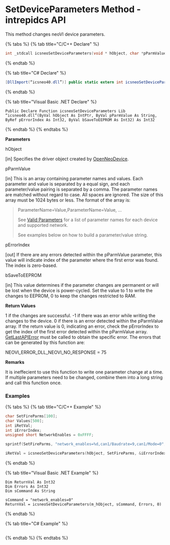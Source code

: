 # SetDeviceParameters Method - intrepidcs API

This method changes neoVI device parameters.

{% tabs %}
{% tab title="C/C++ Declare" %}
```cpp
int _stdcall icsneoSetDeviceParameters(void * hObject, char *pParmValue, int *pErrorIndex, int bSaveToEERPROM);
```
{% endtab %}

{% tab title="C# Declare" %}
```csharp
[DllImport(“icsneo40.dll”)] public static extern int icsneoSetDeviceParameters(IntPtr hObject, ref byte pParmValue, ref int pErrorIndex, int bSaveToEEPROM);
```
{% endtab %}

{% tab title="Visual Basic .NET Declare" %}
```vbnet
Public Declare Function icsneoSetDeviceParameters Lib “icsneo40.dll”(ByVal hObject As IntPtr, ByVal pParmValue As String, ByRef pErrorIndex As Int32, ByVal bSaveToEEPROM As Int32) As Int32
```
{% endtab %}
{% endtabs %}

**Parameters**

hObject

\[in] Specifies the driver object created by [OpenNeoDevice](../../basic-functions-overview-intrepidcs-api/openneodevice-method-intrepidcs-api.md).

pParmValue

\[in] This is an array containing parameter names and values. Each parameter and value is separated by a equal sign, and each parameter/value pairing is separated by a comma. The parameter names are matched without regard to case. All spaces are ignored. The size of this array must be 1024 bytes or less. The format of the array is:

> ParameterName=Value,ParameterName=Value, …
>
> See [Valid Parameters](../../structures-types-and-defines-overview-intrepidcs-api/setting-structures-overview-intrepidcs-api/valid-parameter-names-for-the-setdeviceparameter-and-getdeviceparameter-methods.md) for a list of parameter names for each device and supported network.
>
> See examples below on how to build a parameter/value string.

pErrorIndex

\[out] If there are any errors detected within the pParmValue parameter, this value will indicate index of the parameter where the first error was found. The index is zero-based.

bSaveToEEPROM

\[in] This value determines if the parameter changes are permanent or will be lost when the device is power-cycled. Set the value to 1 to write the changes to EEPROM, 0 to keep the changes restricted to RAM.

**Return Values**

1 if the changes are successful. -1 if there was an error while writing the changes to the device. 0 if there is an error detected within the pParmValue array. If the return value is 0, indicating an error, check the pErrorIndex to get the index of the first error detected within the pParmValue array. [GetLastAPIError](../../error-functions-overview-intrepidcs-api/getlastapierror-method-intrepidcs-api.md) must be called to obtain the specific error. The errors that can be generated by this function are:

NEOVI\_ERROR\_DLL\_NEOVI\_NO\_RESPONSE = 75

**Remarks**

It is ineffecient to use this function to write one parameter change at a time. If multiple parameters need to be changed, combine them into a long string and call this function once.

### Examples

{% tabs %}
{% tab title="C/C++ Example" %}
```cpp
char SetFireParms[100];
char Values[500];
int iRetVal;
int iErrorIndex;
unsigned short NetworkEnables = 0xFFFF;

sprintf(SetFireParms, "network_enables=%d,can1/Baudrate=9,can1/Mode=0", NetworkEnables);

iRetVal = icsneoSetDeviceParameters(hObject, SetFireParms, &iErrorIndex, 1);
```
{% endtab %}

{% tab title="Visual Basic .NET Example" %}
```vbnet
Dim ReturnVal As Int32
Dim Errors As Int32
Dim sCommand As String

sCommand = "network_enables=0"
ReturnVal = icsneoSetDeviceParameters(m_hObject, sCommand, Errors, 0)
```
{% endtab %}

{% tab title="C# Example" %}
```csharp
```
{% endtab %}
{% endtabs %}
